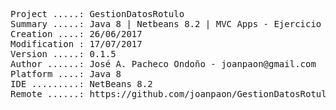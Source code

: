 <pre>

Project .....: GestionDatosRotulo
Summary .....: Java 8 | Netbeans 8.2 | MVC Apps - Ejercicio 01
Creation ....: 26/06/2017
Modification : 17/07/2017
Version .....: 0.1.5
Author ......: José A. Pacheco Ondoño - joanpaon@gmail.com
Platform ....: Java 8
IDE .........: NetBeans 8.2
Remote ......: https://github.com/joanpaon/GestionDatosRotulo.git

</pre>
